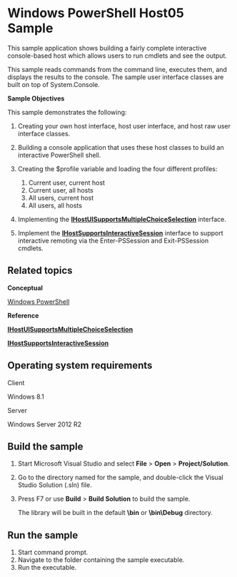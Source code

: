 Windows PowerShell Host05 Sample
================================

This sample application shows building a fairly complete interactive console-based host which allows users to run cmdlets and see the output.

This sample reads commands from the command line, executes them, and displays the results to the console. The sample user interface classes are built on top of System.Console.

**Sample Objectives**

This sample demonstrates the following:

1.  Creating your own host interface, host user interface, and host raw user interface classes.
2.  Building a console application that uses these host classes to build an interactive PowerShell shell.
3.  Creating the \$profile variable and loading the four different profiles:
    1.  Current user, current host
    2.  Current user, all hosts
    3.  All users, current host
    4.  All users, all hosts

4.  Implementing the [**IHostUISupportsMultipleChoiceSelection**](http://msdn.microsoft.com/en-us/library/windows/desktop/dd144514) interface.
5.  Implement the [**IHostSupportsInteractiveSession**](http://msdn.microsoft.com/en-us/library/windows/desktop/dd144513) interface to support interactive remoting via the Enter-PSSession and Exit-PSSession cmdlets.

Related topics
--------------

**Conceptual**

[Windows PowerShell](http://go.microsoft.com/fwlink/p/?linkid=178145)

**Reference**

[**IHostUISupportsMultipleChoiceSelection**](http://msdn.microsoft.com/en-us/library/windows/desktop/dd144514)

[**IHostSupportsInteractiveSession**](http://msdn.microsoft.com/en-us/library/windows/desktop/dd144513)

Operating system requirements
-----------------------------

Client

Windows 8.1

Server

Windows Server 2012 R2

Build the sample
----------------

1.  Start Microsoft Visual Studio and select **File** \> **Open** \> **Project/Solution**.
2.  Go to the directory named for the sample, and double-click the Visual Studio Solution (.sln) file.
3.  Press F7 or use **Build** \> **Build Solution** to build the sample.

    The library will be built in the default **\\bin** or **\\bin\\Debug** directory.

Run the sample
--------------

1.  Start command prompt.
2.  Navigate to the folder containing the sample executable.
3.  Run the executable.

